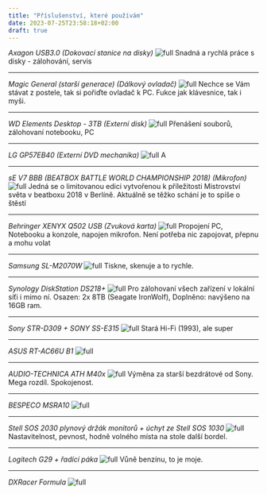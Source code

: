 ```yaml
---
title: "Příslušenství, které používám"
date: 2023-07-25T23:58:18+02:00
draft: true
---
```


*Axagon USB3.0 (Dokovací stanice na disky)*
![full](1.jpg)
Snadná a rychlá práce s disky - zálohování, servis

---

*Magic General (starší generace) (Dálkový ovladač)*
![full](2.jpg)
Nechce se Vám stávat z postele, tak si pořiďte ovladač k PC. Fukce jak klávesnice, tak i myši.

---

*WD Elements Desktop - 3TB (Externí disk)*
![full](3.jpg)
Přenášení souborů, zálohovaní notebooku, PC

---

*LG GP57EB40 (Externí DVD mechanika)*
![full](4.jpg)
A

---

*sE V7 BBB (BEATBOX BATTLE WORLD CHAMPIONSHIP 2018) (Mikrofon)*
![full](5.jpg)
Jedná se o limitovanou edici vytvořenou k příležitosti Mistrovství světa v beatboxu 2018 v Berlíně. Aktuálně se těžko schání je to spíše o štěstí

---

*Behringer XENYX Q502 USB (Zvuková karta)*
![full](6.jpg)
Propojení PC, Notebooku a konzole, napojen mikrofon. Není potřeba nic zapojovat, přepnu a mohu volat

---

*Samsung SL-M2070W*
![full](7.jpg)
Tiskne, skenuje a to rychle.

---

*Synology DiskStation DS218+*
![full](8.jpg)
Pro zálohovaní všech zařízení v lokální síťi i mimo ní. Osazen: 2x 8TB (Seagate IronWolf), Doplněno: navýšeno na 16GB ram.

---

*Sony STR-D309 + SONY SS-E315*
![full](9.jpg)
Stará Hi-Fi (1993), ale super

---

*ASUS RT-AC66U B1*
![full](10.jpg)

---

*AUDIO-TECHNICA ATH M40x*
![full](11.jpg)
Výměna za starší bezdrátové od Sony. Mega rozdíl. Spokojenost.

---

*BESPECO MSRA10*
![full](12.jpg)

---

*Stell SOS 2030 plynový držák monitorů + úchyt ze Stell SOS 1030*
![full](13.jpg)
Nastavitelnost, pevnost, hodně volného místa na stole další bordel.

---

*Logitech G29 + řadící páka*
![full](14.jpg)
Vůně benzínu, to je moje.

---

*DXRacer Formula*
![full](15.jpg)